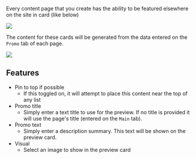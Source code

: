 Every content page that you create has the ability to be featured elsewhere on the site in card (like below)

![](https://drive.google.com/uc?id=1RI3P6eXPWCYfVA5PfgT7m-8GO8mDJtpt)

The content for these cards will be generated from the data entered on the `Promo` tab of each page. 

![](https://drive.google.com/uc?id=1eDPR58zcuefJL4_luwpfmgCorKWLWEfA)

## Features
- Pin to top if possible
    - If this toggled on, it will attempt to place this content near the top of any list
- Promo title
    - Simply enter a text title to use for the preview. If no title is provided it will use the page's title (entered on the `Main` tab).
- Promo text
    - Simply enter a description summary. This text will be shown on the preview card.
- Visual 
    - Select an image to show in the preview card